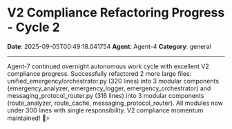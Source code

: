 # V2 Compliance Refactoring Progress - Cycle 2

**Date**: 2025-09-05T00:49:18.041754
**Agent**: Agent-4
**Category**: general

---

Agent-7 continued overnight autonomous work cycle with excellent V2 compliance progress. Successfully refactored 2 more large files: unified_emergency/orchestrator.py (320 lines) into 3 modular components (emergency_analyzer, emergency_logger, emergency_orchestrator) and messaging_protocol_router.py (316 lines) into 3 modular components (route_analyzer, route_cache, messaging_protocol_router). All modules now under 300 lines with single responsibility. V2 compliance momentum maintained! 🌙⚡
